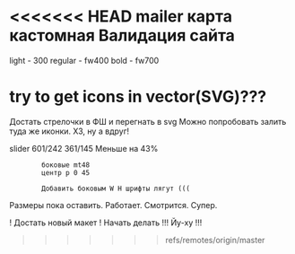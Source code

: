 <<<<<<< HEAD
mailer
карта кастомная
Валидация сайта
=======
light - 300
regular - fw400
bold - fw700

# try to get icons in vector(SVG)???
Достать стрелочки в ФШ и перегнать в svg
Можно попробовать залить туда же иконки. ХЗ, ну а вдруг!

slider
            601/242
            361/145
            Меньше на 43%

            боковые mt48
            центр p 0 45

            Добавить боковым W H шрифты лягут (((
Размеры пока оставить. Работает. Смотрится. Супер.


! Достать новый макет
! Начать делать
!!! Йу-ху !!!
>>>>>>> refs/remotes/origin/master
